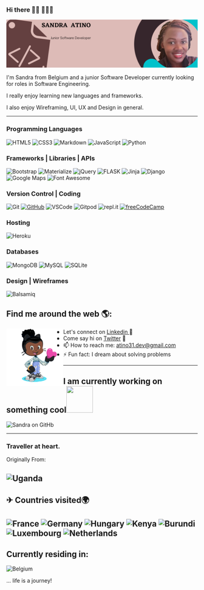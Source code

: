 
### Hi there 👋🏾 👩🏾‍💻
![sandra banner](https://github.com/Atinos31/atinos31/blob/master/Blue%20and%20White%20Technology%20LinkedIn%20Banner.png)

I'm Sandra from Belgium and a junior Software Developer currently looking for roles in Software Engineering.<br>

I really enjoy learning new languages and frameworks. <br>

I also enjoy Wireframing, UI, UX and Design in general.<br>

--------------------------------------------------------------------------------------------------------------

### Programming Languages

![HTML5](https://img.shields.io/badge/HTML5%20-%23E34F26.svg?&style=for-the-badge&logo=HTML5&logoColor=FFFFFF)
![CSS3](https://img.shields.io/badge/CSS3%20-%231572B6.svg?&style=for-the-badge&logo=CSS3&logoColor=FFFFFF)
![Markdown](https://img.shields.io/badge/Markdown%20-%23000000.svg?&style=for-the-badge&logo=Markdown&logoColor=FFFFFF)
![JavaScript](https://img.shields.io/badge/JavaScript%20-%23323330.svg?&style=for-the-badge&logo=JavaScript&logoColor=F1BE32)
![Python](https://img.shields.io/badge/Python%20-%23004D7A.svg?&style=for-the-badge&logo=python&logoColor=ffdf76)


### Frameworks | Libraries | APIs
![Bootstrap](https://img.shields.io/badge/Bootstrap%20-%23563D7C.svg?&style=for-the-badge&logo=Bootstrap&logoColor=FFFFFF)
![Materialize](https://img.shields.io/badge/Materialize%20-%23EE6E73.svg?&style=for-the-badge&logo=Materialize&logoColor=FFFFFF)
![jQuery](https://img.shields.io/badge/jQuery%20-%231E2E3B.svg?&style=for-the-badge&logo=jQuery&logoColor=21ACE2)
![FLASK](https://img.shields.io/badge/flask%20-%23563F7C.svg?&style=for-the-badge&logo=Flask&logoColor=FFFF00)
![Jinja](https://img.shields.io/badge/Jinja%20-%23000000.svg?&style=for-the-badge&logo=Jinja&logoColor=B41717)
![Django](https://img.shields.io/badge/Django%20-%23092E20.svg?&style=for-the-badge&logo=Django&logoColor=FFFFFF)
![Google Maps](https://img.shields.io/badge/Google%20Maps%20-%234285F4.svg?&style=for-the-badge&logo=Google%20Maps&logoColor=FFFFFF)
![Font Awesome](https://img.shields.io/badge/Font%20Awesome%20-%23339AF0.svg?&style=for-the-badge&logo=Font%20Awesome&logoColor=FFFFFF)

### Version Control | Coding

![Git](https://img.shields.io/badge/Git%20-%23302F2F.svg?&style=for-the-badge&logo=Git&logoColor=F05032)
[![GitHub](https://img.shields.io/badge/GitHub%20-%23181717.svg?&style=for-the-badge&logo=GitHub&logoColor=FFFFFF)](https://github.com/Atinos3)
![VSCode](https://img.shields.io/badge/VSCode%20-%232B2B30.svg?&style=for-the-badge&logo=Visual%20Studio%20Code&logoColor=007ACC)
![Gitpod](https://img.shields.io/badge/Gitpod%20-%231D1D1D.svg?&style=for-the-badge&logo=Gitpod&logoColor=FFFFFFF)
![repl.it](https://img.shields.io/badge/repl.it%20-%23101B30.svg?&style=for-the-badge&logo=repl.it&logoColor=93969C)
[![freeCodeCamp](https://img.shields.io/badge/freeCodeCamp%20-%2300471b.svg?&style=for-the-badge&logo=freeCodeCamp&logoColor=F1BE32)](https://www.freecodecamp.org/atinos31)

### Hosting 
![Heroku](https://img.shields.io/badge/Heroku%20-%23430098.svg?&style=for-the-badge&logo=Heroku&logoColor=FFFFFF)

### Databases

![MongoDB](https://img.shields.io/badge/MongoDB%20-%233F2E1E.svg?&style=for-the-badge&logo=MongoDB&logoColor=47A248)
![MySQL](https://img.shields.io/badge/MySQL%20-%2300758F.svg?&style=for-the-badge&logo=MySQL&logoColor=FFFFFF)
![SQLite](https://img.shields.io/badge/SQLite%20-%23003B57.svg?&style=for-the-badge&logo=SQLite&logoColor=FFFFFF)

### Design | Wireframes

![Balsamiq](https://img.shields.io/badge/Balsamiq%20-%23A60000.svg?&style=for-the-badge&logo=Balsamiq&logoColor=FFFFFF)

## Find me around the web 🌎:
<a href="https://github.com/Atinos31"><img align="left" width="150" height="150" src="Sandra-octocat-rotating.gif"></a>


- - Let's connect on <a href="https://www.linkedin.com/in/sandra-atino-459a231a9/">Linkedin </a> 💼 
- - Come say  hi on  <a href="https://twitter.com/atinos31"> Twitter</a> 🏓<br>
- - 📫 How to reach me: atino31.dev@gmail.com 
- - ⚡ Fun fact: I dream about solving problems 


----------------------------------------------------------------------------------------------------------------------------

I am currently working on something cool<img src="https://camo.githubusercontent.com/b0fa06ee100360ae8811a115c133de7848891e3b/68747470733a2f2f6769746875622e6769746875626173736574732e636f6d2f696d616765732f6d6f6e612d776869737065722e676966" width="70" height="70" />
---




![Sandra on GitHb](https://github-readme-stats.vercel.app/api?username=atinos31)

-------------------------------------------------
### Traveller at heart.
Originally From:

![Uganda](https://cdn.countryflags.com/thumbs/uganda/flag-400.png)
------------------------------------------------------------------------------
✈ Countries visited🌍
------------------------------------
![France](https://cdn.countryflags.com/thumbs/france/flag-400.png)
![Germany](https://cdn.countryflags.com/thumbs/germany/flag-400.png)
![Hungary](https://cdn.countryflags.com/thumbs/hungary/flag-400.png)
![Kenya](https://cdn.countryflags.com/thumbs/kenya/flag-400.png)
![Burundi](https://cdn.countryflags.com/thumbs/burundi/flag-400.png)
![Luxembourg](https://cdn.countryflags.com/thumbs/luxembourg/flag-400.png)
![Netherlands](https://cdn.countryflags.com/thumbs/netherlands/flag-400.png)
------------------------------------------------------------------------------
Currently residing in:
-----------------------------------------------------------------------
![Belgium](https://cdn.countryflags.com/thumbs/belgium/flag-400.png)


... life is a journey!
